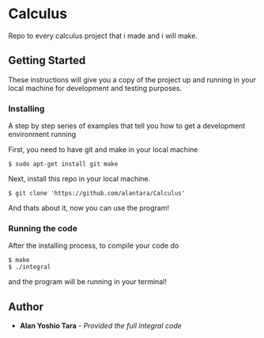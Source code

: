 # Calculus
Repo to every calculus project that i made and i will make.

## Getting Started

These instructions will give you a copy of the project up and running in your local machine for development and testing purposes.

### Installing

A step by step series of examples that tell you how to get a development environment running

First, you need to have git and make in your local machine

	$ sudo apt-get install git make

Next, install this repo in your local machine.

	$ git clone 'https://github.com/alantara/Calculus'

And thats about it, now you can use the program!

### Running the code

After the installing process, to compile your code do
	
	$ make
	$ ./integral

and the program will be running in your terminal!

## Author
	
- **Alan Yoshio Tara** - *Provided the full integral code*
